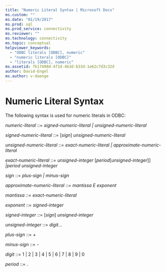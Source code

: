 ```yaml
---
title: "Numeric Literal Syntax | Microsoft Docs"
ms.custom: ""
ms.date: "01/19/2017"
ms.prod: sql
ms.prod_service: connectivity
ms.reviewer: ""
ms.technology: connectivity
ms.topic: conceptual
helpviewer_keywords: 
  - "ODBC literals [ODBC], numeric"
  - "numeric literals [ODBC]"
  - "literals [ODBC], numeric"
ms.assetid: fb17498d-4f1d-4b3d-b33d-1e62c7d3c32d
author: David-Engel
ms.author: v-daenge
---
```

# Numeric Literal Syntax
The following syntax is used for numeric literals in ODBC:  
  
 *numeric-literal* ::= *signed-numeric-literal &#124; unsigned-numeric-literal*  
  
 *signed-numeric-literal* ::= [*sign*] *unsigned-numeric-literal*  
  
 *unsigned-numeric-literal* ::= *exact-numeric-literal &#124; approximate-numeric-literal*  
  
 *exact-numeric-literal* ::= *unsigned-integer* [*period*[*unsigned-integer*]] *&#124;period unsigned-integer*  
  
 *sign* ::= *plus-sign &#124; minus-sign*  
  
 *approximate-numeric-literal* ::= *mantissa E exponent*  
  
 *mantissa* ::= *exact-numeric-literal*  
  
 *exponent* ::= *signed-integer*  
  
 *signed-integer* ::= [*sign*] *unsigned-integer*  
  
 *unsigned-integer* ::= *digit...*  
  
 *plus-sign* ::= *+*  
  
 *minus-sign* ::= -  
  
 *digit* ::= 1 &#124; 2 &#124; 3 &#124; 4 &#124; 5 &#124; 6 &#124; 7 &#124; 8 &#124; 9 &#124; 0  
  
 *period* ::= .
